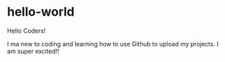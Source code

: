 # hello-world

Hello Coders!

I ma new to coding and learning how to use Github to upload my projects. I am super excited!!
